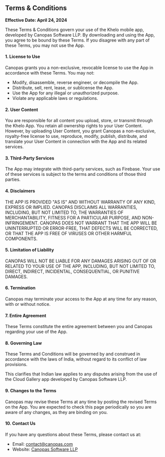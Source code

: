 ## Terms & Conditions

**Effective Date: April 24, 2024**

These Terms & Conditions govern your use of the Khelo mobile app, developed by Canopas Software LLP. By downloading and using the App, you agree to be bound by these Terms. If you disagree with any part of these Terms, you may not use the App.

#### 1. License to Use

Canopas grants you a non-exclusive, revocable license to use the App in accordance with these Terms. You may not:

- Modify, disassemble, reverse engineer, or decompile the App.
- Distribute, sell, rent, lease, or sublicense the App.
- Use the App for any illegal or unauthorized purpose.
- Violate any applicable laws or regulations.

#### 2. User Content

You are responsible for all content you upload, store, or transmit through the Khelo App. You retain all ownership rights to your User Content. However, by uploading User Content, you grant Canopas a non-exclusive, royalty-free license to use, reproduce, modify, publish, distribute, and translate your User Content in connection with the App and its related services.

#### 3. Third-Party Services

The App may integrate with third-party services, such as Firebase. Your use of these services is subject to the terms and conditions of those third parties.

#### 4. Disclaimers

THE APP IS PROVIDED "AS IS" AND WITHOUT WARRANTY OF ANY KIND, EXPRESS OR IMPLIED. CANOPAS DISCLAIMS ALL WARRANTIES, INCLUDING, BUT NOT LIMITED TO, THE WARRANTIES OF MERCHANTABILITY, FITNESS FOR A PARTICULAR PURPOSE, AND NON-INFRINGEMENT. CANOPAS DOES NOT WARRANT THAT THE APP WILL BE UNINTERRUPTED OR ERROR-FREE, THAT DEFECTS WILL BE CORRECTED, OR THAT THE APP IS FREE OF VIRUSES OR OTHER HARMFUL COMPONENTS.

#### 5. Limitation of Liability

CANOPAS WILL NOT BE LIABLE FOR ANY DAMAGES ARISING OUT OF OR RELATED TO YOUR USE OF THE APP, INCLUDING, BUT NOT LIMITED TO, DIRECT, INDIRECT, INCIDENTAL, CONSEQUENTIAL, OR PUNITIVE DAMAGES.

#### 6. Termination

Canopas may terminate your access to the App at any time for any reason, with or without notice.

#### 7. Entire Agreement

These Terms constitute the entire agreement between you and Canopas regarding your use of the App.

#### 8. Governing Law

These Terms and Conditions will be governed by and construed in accordance with the laws of India, without regard to its conflict of law provisions.

This clarifies that Indian law applies to any disputes arising from the use of the Cloud Gallery app developed by Canopas Software LLP.

#### 9. Changes to the Terms

Canopas may revise these Terms at any time by posting the revised Terms on the App. You are expected to check this page periodically so you are aware of any changes, as they are binding on you.

#### 10. Contact Us

If you have any questions about these Terms, please contact us at:

* Email: [contact@canopas.com](mailto:contact@canopas.com)
* Website: [Canopas Software LLP](https://www.canopas.com/)